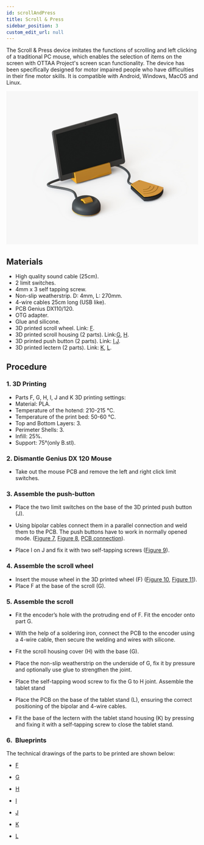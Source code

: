 ```yaml
---
id: scrollAndPress
title: Scroll & Press
sidebar_position: 3
custom_edit_url: null
---
```



The Scroll & Press device imitates the functions of scrolling and left clicking of a traditional PC mouse, which enables the selection of items on the screen with OTTAA Project's screen scan functionality.  The device has been specifically designed for motor impaired people who have difficulties in their fine motor skills.
It is compatible with Android, Windows, MacOS and Linux.

![WhatsApp Image 2020-09-25 at 12.25.05.jpeg](/img/scrollAndPress.jpeg)


## Materials

* High quality sound cable (25cm).
* 2 limit switches.
* 4mm x 3 self tapping screw.
* Non-slip weatherstrip. D: 4mm, L: 270mm.
* 4-wire cables 25cm long (USB like).
* PCB Genius DX110/120.
* OTG adapter.
* Glue and silicone.
* 3D printed scroll wheel. Link: [F](https://drive.google.com/file/d/1ocrwG9pUuppDk_TxXdfU-jw2cZNmA_5Q/view?usp=sharing). 
* 3D printed scroll housing (2 parts). Link:[G](https://drive.google.com/file/d/1YklgSgGbyKkErdh42jgShiFsRIWufhFL/view?usp=sharing), [H](https://drive.google.com/file/d/1wSbTZ51LTdTbQFrFLeuAIuDAXOjR-aeY/view?usp=sharing).
* 3D printed push button (2 parts). Link: [I](https://drive.google.com/file/d/1i-uW3mDjVCnCPgpuQ0q6UytSte6m1uzv/view?usp=sharing),[J](https://drive.google.com/file/d/13alBAoxodGKYPvrrsvb1UEtkjVpU5LSo/view?usp=sharing).
* 3D printed lectern (2 parts). Link: [K](https://drive.google.com/file/d/1UnBIApIqUUpsHjtGhUjfPx1pok47QHd1/view?usp=sharing), [L](https://drive.google.com/file/d/1SJAl_br12CNCSe5_JwbfbOU1ZUvuVCAV/view?usp=sharing).

## Procedure

### 1. 3D Printing

 * Parts F, G, H, I, J and K  3D printing settings: 
 * Material: PLA.
 * Temperature of the hotend: 210-215 °C.
 * Temperature of the print bed: 50-60 °C.
 * Top and Bottom Layers: 3.
 * Perimeter Shells: 3.
 * Infill: 25%.
 * Support: 75°(only B.stl).

### 2. Dismantle Genius DX 120 Mouse

 * Take out the mouse PCB and remove the left and right click limit switches.

### 3. Assemble the push-button

 * Place the two limit switches on the base of the 3D printed push button (J).

 * Using bipolar cables connect them in a parallel connection and weld them to the PCB. 
  The push buttons have to work in normally opened mode. ([Figure 7](https://drive.google.com/file/d/1hJX_H08zH5Y6z50uw2MZ4vjAfXDva6Sh/view?usp=sharing), [Figure 8](https://drive.google.com/file/d/1mCdPttvOAZV-D-qX5y5ws7LYHEmS7hX4/view?usp=sharing), [PCB connection](https://drive.google.com/file/d/1APXE_7N2-TtJhBHzjSdUjh6Z4agkxLwp/view?usp=sharing)). 

 * Place I on J and fix it with two self-tapping screws ([Figure 9](https://drive.google.com/file/d/1IaYppWFhCYig1H7bOUKBdTVWCPXoFMCv/view?usp=sharing)).

### 4. Assemble the scroll wheel 

 * Insert the mouse wheel in the 3D printed wheel (F)  ([Figure 10](https://drive.google.com/file/d/1-F3uGYET26IC8HWCcdsZrcgf9CHtlKyn/view?usp=sharing), [Figure 11](https://drive.google.com/file/d/1q4QWvtQIGMaWieNQQ45_A7IEqlHPDoS_/view?usp=sharing)). 
 * Place F at the base of the scroll (G).

### 5. Assemble the scroll 

* Fit the encoder’s hole with the protruding end of F. 
 Fit the encoder onto part G.

* With the help of a soldering iron, connect the PCB to the encoder using a 4-wire cable, then secure the welding and wires with silicone.

* Fit the scroll housing cover (H) with the base (G). 

* Place the non-slip weatherstrip on the underside of G, fix it by pressure and optionally use glue to strengthen the joint.

* Place the self-tapping wood screw to fix the G to H joint.
Assemble the tablet stand

* Place the PCB on the base of the tablet stand (L), ensuring the correct positioning of the bipolar and 4-wire cables.

* Fit the base of the lectern with the tablet stand housing (K) by pressing and fixing it with a self-tapping screw to close the tablet stand.

### 6.  Blueprints

 The technical drawings of the parts to be printed are shown below:

  * [F](https://drive.google.com/file/d/1Gh-S2gs5Bl-dMbzCDha28QWEWtS5Rbha/view?usp=sharing)

  * [G](https://drive.google.com/file/d/1mFtqN_vVIQ2uw8AoRI7P6g0OsdIkJBxC/view?usp=sharing)

  * [H](https://drive.google.com/file/d/1rDFh-nLUXIDi5VHBt4X1_hPafqaVpXWx/view?usp=sharing)

  * [I](https://drive.google.com/file/d/1BBacggM7pxs8M68eSeWkXcaqdPH7hQ4x/view?usp=sharing)

  * [J](https://drive.google.com/file/d/18TkBkbq4yBI7dJnZBB6lW_ktg7oRtulf/view?usp=sharing)

  * [K](https://drive.google.com/file/d/1_jd9kli9ysh8BuX5micqTNPQX_uEPNjB/view?usp=sharing)

  * [L](https://drive.google.com/file/d/1LgwKxKWrxWNAA_plA4ngFvSCZesAGAog/view?usp=sharing)



